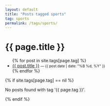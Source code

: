 ```yaml
---
layout: default
title: "Posts tagged sports"
tag: sports
permalink: /tags/sports/
---
```


<h1>{{ page.title }}</h1>

<ul>
  {% for post in site.tags[page.tag] %}
    <li>
      <a href="{{ post.url }}">{{ post.title }}</a>
      <small>— {{ post.date | date: "%B %d, %Y" }}</small>
    </li>
  {% endfor %}
</ul>

{% if site.tags[page.tag] == nil %}
  <p>No posts found with tag '{{ page.tag }}'.</p>
{% endif %}

